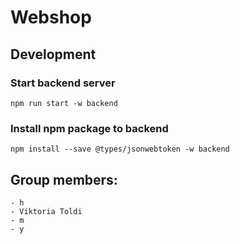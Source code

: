 # Webshop

## Development

### Start backend server

```
npm run start -w backend
```

### Install npm package to backend

```
npm install --save @types/jsonwebtoken -w backend
```

## Group members:

    - h
    - Viktoria Toldi
    - m
    - y
